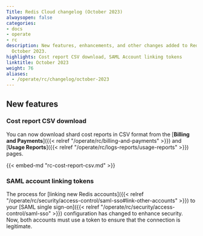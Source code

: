 ```yaml
---
Title: Redis Cloud changelog (October 2023)
alwaysopen: false
categories:
- docs
- operate
- rc
description: New features, enhancements, and other changes added to Redis Cloud during
  October 2023.
highlights: Cost report CSV download, SAML Account linking tokens
linktitle: October 2023
weight: 76
aliases:
  - /operate/rc/changelog/october-2023
---
```


## New features

### Cost report CSV download

You can now download shard cost reports in CSV format from the [**Billing and Payments**]({{< relref "/operate/rc/billing-and-payments" >}}) and [**Usage Reports**]({{< relref "/operate/rc/logs-reports/usage-reports" >}}) pages.

{{< embed-md "rc-cost-report-csv.md" >}}
### SAML account linking tokens

The process for [linking new Redis accounts]({{< relref "/operate/rc/security/access-control/saml-sso#link-other-accounts" >}}) to your [SAML single sign-on]({{< relref "/operate/rc/security/access-control/saml-sso" >}}) configuration has changed to enhance security. Now, both accounts must use a token to ensure that the connection is legitimate.
